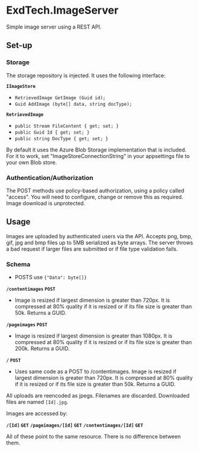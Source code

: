 # ExdTech.ImageServer

Simple image server using a REST API.

## Set-up

### Storage
The storage repository is injected. It uses the following interface:

**`IImageStore`**
* `RetrievedImage GetImage (Guid id);`
* `Guid AddImage (byte[] data, string docType);`
        
**`RetrievedImage`**
* `public Stream FileContent { get; set; }`
* `public Guid Id { get; set; }`
* `public string DocType { get; set; }`
        
By default it uses the Azure Blob Storage implementation that is included. For it to work, set "ImageStoreConnectionString" in your appsettings file to your own Blob store.

### Authentication/Authorization
The POST methods use policy-based authorization, using a policy called "access". You will need to configure, change or remove this as required. Image download is unprotected.

## Usage 
Images are uploaded by authenticated users via the API. Accepts png, bmp, gif, jpg and bmp files up to 5MB serialized as byte arrays. The server throws a bad request if larger files are submitted or if file type validation fails.

### Schema
* POSTS use `{"Data": byte[]}`

**`/contentimages` `POST`** 
* Image is resized if largest dimension is greater than 720px. It is compressed at 80% quality if it is resized or if its file size is greater than 50k. Returns a GUID.

**`/pageimages` `POST`** 
* Image is resized if largest dimension is greater than 1080px. It is compressed at 80% quality if it is resized or if its file size is greater than 200k. Returns a GUID.

**`/` `POST`** 
* Uses same code as a POST to /contentimages. Image is resized if largest dimension is greater than 720px. It is compressed at 80% quality if it is resized or if its file size is greater than 50k. Returns a GUID.

All uploads are reencoded as jpegs. Filenames are discarded. Downloaded files are named `[Id].jpg`.

Images are accessed by:

**`/[Id]` `GET`**
**`/pageimages/[Id]` `GET`** 
**`/contentimages/[Id]` `GET`** 

All of these point to the same resource. There is no difference between them.

